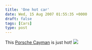 ```yaml
---
title: 'One hot car'
date: Wed, 15 Aug 2007 01:55:35 +0000
draft: false
tags: [Cars]
type: post
---
```


This [Porsche Cayman](http://www.autoblog.com/2007/08/14/blackout-porsche-unveils-limited-edition-cayman-s-porsche-desig/) is just hot! [![](http://www.blogsmithmedia.com/www.autoblog.com/media/2007/08/caymanspde1_hi006450.jpg)](http://www.autoblog.com/photos/porsche-cayman-s-porsche-design-edition-1/)
